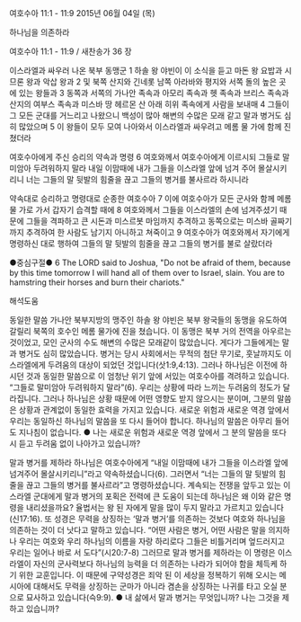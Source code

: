 여호수아 11:1 - 11:9 
2015년 06월 04일 (목)

하나님을 의존하라



여호수아 11:1 - 11:9 / 새찬송가 36 장


이스라엘과 싸우러 나온 북부 동맹군
1 하솔 왕 야빈이 이 소식을 듣고 마돈 왕 요밥과 시므론 왕과 악삽 왕과 2 및 북쪽 산지와 긴네롯 남쪽 아라바와 평지와 서쪽 돌의 높은 곳에 있는 왕들과 3 동쪽과 서쪽의 가나안 족속과 아모리 족속과 헷 족속과 브리스 족속과 산지의 여부스 족속과 미스바 땅 헤르몬 산 아래 히위 족속에게 사람을 보내매 4 그들이 그 모든 군대를 거느리고 나왔으니 백성이 많아 해변의 수많은 모래 같고 말과 병거도 심히 많았으며 5 이 왕들이 모두 모여 나아와서 이스라엘과 싸우려고 메롬 물 가에 함께 진 쳤더라 

여호수아에게 주신 승리의 약속과 명령 
6 여호와께서 여호수아에게 이르시되 그들로 말미암아 두려워하지 말라 내일 이맘때에 내가 그들을 이스라엘 앞에 넘겨 주어 몰살시키리니 너는 그들의 말 뒷발의 힘줄을 끊고 그들의 병거를 불사르라 하시니라 

약속대로 승리하고 명령대로 순종한 여호수아
7 이에 여호수아가 모든 군사와 함께 메롬 물 가로 가서 갑자기 습격할 때에 8 여호와께서 그들을 이스라엘의 손에 넘겨주셨기 때문에 그들을 격파하고 큰 시돈과 미스르봇 마임까지 추격하고 동쪽으로는 미스바 골짜기까지 추격하여 한 사람도 남기지 아니하고 쳐죽이고 9 여호수아가 여호와께서 자기에게 명령하신 대로 행하여 그들의 말 뒷발의 힘줄을 끊고 그들의 병거를 불로 살랐더라 

●중심구절● 6 The LORD said to Joshua, "Do not be afraid of them, because by this time tomorrow I will hand all of them over to Israel, slain. You are to hamstring their horses and burn their chariots."

해석도움





동일한 말씀
가나안 북부지방의 맹주인 하솔 왕 야빈은 북부 왕국들의 동맹을 유도하여 갈릴리 북쪽의 호수인 메롬 물가에 진을 쳤습니다. 이 동맹은 북부 거의 전역을 아우르는 것이었고, 모인 군사의 수도 해변의 수많은 모래같이 많았습니다. 게다가 그들에게는 말과 병거도 심히 많았습니다. 병거는 당시 사회에서는 무적의 첨단 무기로, 훗날까지도 이스라엘에게 두려움의 대상이 되었던 것입니다(삿1:9,4:13). 그러나 하나님은 이전에 하시던 것과 동일한 말씀으로 이 엄청난 위기 앞에 서있는 여호수아를 격려하고 있습니다. “그들로 말미암아 두려워하지 말라”(6). 우리는 상황에 따라 느끼는 두려움의 정도가 달라집니다. 그러나 하나님은 상황 때문에 어떤 영향도 받지 않으시는 분이며, 그분의 말씀은 상황과 관계없이 동일한 효력을 가지고 있습니다. 새로운 위험과 새로운 역경 앞에서 우리는 동일하신 하나님의 말씀을 또 다시 들어야 합니다. 하나님의 말씀은 아무리 들어도 지나침이 없습니다.
●  나는 새로운 위험과 새로운 역경 앞에서 그 분의 말씀을 또다시 듣고 두려움 없이 나아가고 있습니까? 

말과 병거를 제하라
하나님은 여호수아에게 “내일 이맘때에 내가 그들을 이스라엘 앞에 넘겨주어 몰살시키리니”라고 약속하셨습니다(6). 그러면서 “너는 그들의 말 뒷발의 힘줄을 끊고 그들의 병거를 불사르라”고 명령하셨습니다. 계속되는 전쟁을 앞두고 있는 이스라엘 군대에게 말과 병거의 포획은 전력에 큰 도움이 되는데 하나님은 왜 이와 같은 명령을 내리셨을까요? 율법서는 왕 된 자에게 말을 많이 두지 말라고 가르치고 있습니다(신17:16). 또 성경은 무력을 상징하는 ‘말과 병거’를 의존하는 것보다 여호와 하나님을 의존하는 것이 더 낫다고 말하고 있습니다. “어떤 사람은 병거, 어떤 사람은 말을 의지하나 우리는 여호와 우리 하나님의 이름을 자랑 하리로다 그들은 비틀거리며 엎드러지고 우리는 일어나 바로 서 도다”(시20:7-8) 그러므로 말과 병거를 제하라는 이 명령은 이스라엘이 자신의 군사력보다 하나님의 능력을 더 의존하는 나라가 되어야 함을 체득케 하기 위한 교훈입니다. 이 때문에 구약성경은 죄악 된 이 세상을 정복하기 위해 오시는 메시아에 대해서도 무력을 상징하는 군마가 아니라 겸손을 상징하는 나귀를 타고 오실 분으로 묘사하고 있습니다(슥9:9).
●  내 삶에서 말과 병거는 무엇입니까? 나는 그것을 제하고 있습니까?